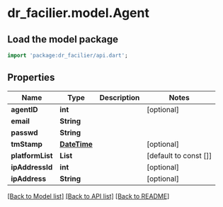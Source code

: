 # dr_facilier.model.Agent

## Load the model package
```dart
import 'package:dr_facilier/api.dart';
```

## Properties
Name | Type | Description | Notes
------------ | ------------- | ------------- | -------------
**agentID** | **int** |  | [optional] 
**email** | **String** |  | 
**passwd** | **String** |  | 
**tmStamp** | [**DateTime**](DateTime.md) |  | [optional] 
**platformList** | **List<String>** |  | [default to const []]
**ipAddressId** | **int** |  | [optional] 
**ipAddress** | **String** |  | [optional] 

[[Back to Model list]](../README.md#documentation-for-models) [[Back to API list]](../README.md#documentation-for-api-endpoints) [[Back to README]](../README.md)


